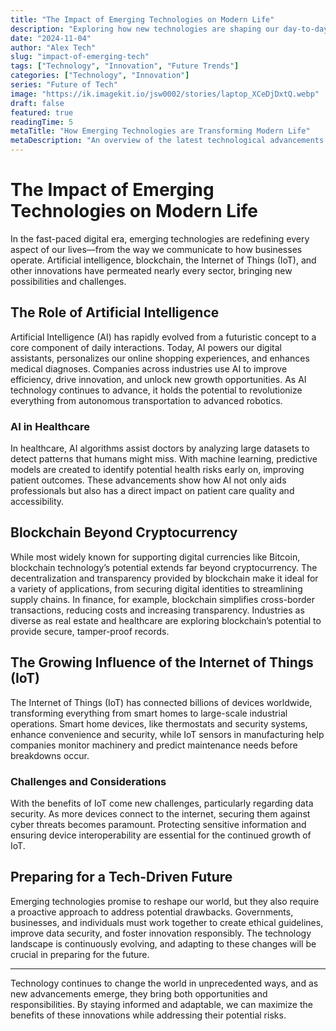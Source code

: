 ```yaml
---
title: "The Impact of Emerging Technologies on Modern Life"
description: "Exploring how new technologies are shaping our day-to-day experiences and the future of various industries."
date: "2024-11-04"
author: "Alex Tech"
slug: "impact-of-emerging-tech"
tags: ["Technology", "Innovation", "Future Trends"]
categories: ["Technology", "Innovation"]
series: "Future of Tech"
image: "https://ik.imagekit.io/jsw0002/stories/laptop_XCeDjDxtQ.webp"
draft: false
featured: true
readingTime: 5
metaTitle: "How Emerging Technologies are Transforming Modern Life"
metaDescription: "An overview of the latest technological advancements and their influence on society, industries, and daily life."
---
```


# The Impact of Emerging Technologies on Modern Life

In the fast-paced digital era, emerging technologies are redefining every aspect of our lives—from the way we communicate to how businesses operate. Artificial intelligence, blockchain, the Internet of Things (IoT), and other innovations have permeated nearly every sector, bringing new possibilities and challenges.

## The Role of Artificial Intelligence

Artificial Intelligence (AI) has rapidly evolved from a futuristic concept to a core component of daily interactions. Today, AI powers our digital assistants, personalizes our online shopping experiences, and enhances medical diagnoses. Companies across industries use AI to improve efficiency, drive innovation, and unlock new growth opportunities. As AI technology continues to advance, it holds the potential to revolutionize everything from autonomous transportation to advanced robotics.

### AI in Healthcare

In healthcare, AI algorithms assist doctors by analyzing large datasets to detect patterns that humans might miss. With machine learning, predictive models are created to identify potential health risks early on, improving patient outcomes. These advancements show how AI not only aids professionals but also has a direct impact on patient care quality and accessibility.

## Blockchain Beyond Cryptocurrency

While most widely known for supporting digital currencies like Bitcoin, blockchain technology’s potential extends far beyond cryptocurrency. The decentralization and transparency provided by blockchain make it ideal for a variety of applications, from securing digital identities to streamlining supply chains. In finance, for example, blockchain simplifies cross-border transactions, reducing costs and increasing transparency. Industries as diverse as real estate and healthcare are exploring blockchain’s potential to provide secure, tamper-proof records.

## The Growing Influence of the Internet of Things (IoT)

The Internet of Things (IoT) has connected billions of devices worldwide, transforming everything from smart homes to large-scale industrial operations. Smart home devices, like thermostats and security systems, enhance convenience and security, while IoT sensors in manufacturing help companies monitor machinery and predict maintenance needs before breakdowns occur.

### Challenges and Considerations

With the benefits of IoT come new challenges, particularly regarding data security. As more devices connect to the internet, securing them against cyber threats becomes paramount. Protecting sensitive information and ensuring device interoperability are essential for the continued growth of IoT.

## Preparing for a Tech-Driven Future

Emerging technologies promise to reshape our world, but they also require a proactive approach to address potential drawbacks. Governments, businesses, and individuals must work together to create ethical guidelines, improve data security, and foster innovation responsibly. The technology landscape is continuously evolving, and adapting to these changes will be crucial in preparing for the future.

---

Technology continues to change the world in unprecedented ways, and as new advancements emerge, they bring both opportunities and responsibilities. By staying informed and adaptable, we can maximize the benefits of these innovations while addressing their potential risks.
